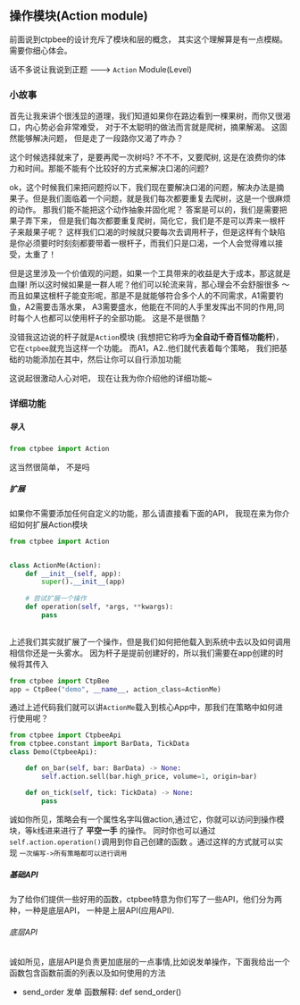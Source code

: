## 操作模块(Action module)

前面说到ctpbee的设计充斥了模块和层的概念， 其实这个理解算是有一点模糊。需要你细心体会。

话不多说让我说到正题 ---> `Action` Module(Level)

### 小故事
首先让我来讲个很浅显的道理，我们知道如果你在路边看到一棵果树，而你又很渴口，内心势必会非常难受，
对于不太聪明的做法而言就是爬树，摘果解渴。 这固然能够解决问题， 但是走了一段路你又渴了咋办？ 

这个时候选择就来了，是要再爬一次树吗? 不不不，又要爬树, 这是在浪费你的体力和时间。那能不能有个比较好的方式来解决口渴的问题?

ok，这个时候我们来把问题捋以下，我们现在要解决口渴的问题，解决办法是摘果子。但是我们面临着一个问题，就是我们每次都要重复去爬树，这是一个很麻烦的动作。
那我们能不能把这个动作抽象并固化呢？ 答案是可以的，我们是需要把果子弄下来， 但是我们每次都要重复爬树，简化它，我们是不是可以弄来一根杆子来敲果子呢？ 
这样我们口渴的时候就只要每次去调用杆子，但是这样有个缺陷是你必须要时时刻刻都要带着一根杆子，而我们只是口渴，一个人会觉得难以接受，太重了！

但是这里涉及一个价值观的问题，如果一个工具带来的收益是大于成本，那这就是血赚! 所以这时候如果是一群人呢？他们可以轮流来背，那心理会不会舒服很多 ～ 而且如果这根杆子能变形呢，那是不是就能够符合多个人的不同需求，A1需要钓鱼，A2需要击落水果，
A3需要盛水，他能在不同的人手里发挥出不同的作用,同时每个人也都可以使用杆子的全部功能。 这是不是很酷？

没错我这边说的杆子就是`Action`模块 (我想把它称呼为**全自动千奇百怪功能杆**)，它在`ctpbee`就充当这样一个功能。 而A1，A2..他们就代表着每个策略， 我们把基础的功能添加在其中，然后让你可以自行添加功能

这说起很激动人心对吧， 现在让我为你介绍他的详细功能~

### 详细功能

#####  导入
```python
from ctpbee import Action
```
这当然很简单， 不是吗 

##### 扩展
如果你不需要添加任何自定义的功能，那么请直接看下面的API， 我现在来为你介绍如何扩展Action模块
```python
from ctpbee import Action


class ActionMe(Action):
    def __init__(self, app):
        super().__init__(app)
        
    # 尝试扩展一个操作 
    def operation(self, *args, **kwargs):
        pass
    
```
上述我们其实就扩展了一个操作，但是我们如何把他载入到系统中去以及如何调用相信你还是一头雾水。
因为杆子是提前创建好的，所以我们需要在app创建的时候将其传入 
```python
from ctpbee import CtpBee
app = CtpBee("demo", __name__, action_class=ActionMe)
```
通过上述代码我们就可以讲`ActionMe`载入到核心App中，那我们在策略中如何进行使用呢？ 
```python
from ctpbee import CtpbeeApi
from ctpbee.constant import BarData, TickData
class Demo(CtpbeeApi):

    def on_bar(self, bar: BarData) -> None:
        self.action.sell(bar.high_price, volume=1, origin=bar)

    def on_tick(self, tick: TickData) -> None:
        pass
```

诚如你所见，策略会有一个属性名字叫做action,通过它，你就可以访问到操作模块，等k线进来进行了 **平空一手** 的操作。
同时你也可以通过`self.action.operation()`调用到你自己创建的函数 。通过这样的方式就可以实现 `一次编写->所有策略都可以进行调用`

##### 基础API
为了给你们提供一些好用的函数，ctpbee特意为你们写了一些API，他们分为两种，一种是底层API， 一种是上层API(应用API).
###### 底层API
诚如所见，底层API是负责更加底层的一点事情,比如说发单操作，下面我给出一个函数包含函数前面的列表以及如何使用的方法 

- send_order   发单
函数解释:
    def send_order()



